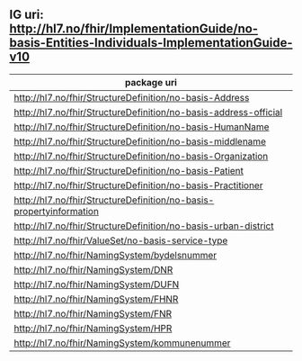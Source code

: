 ## IG uri: http://hl7.no/fhir/ImplementationGuide/no-basis-Entities-Individuals-ImplementationGuide-v10 
   
| package uri |
|-|  
| http://hl7.no/fhir/StructureDefinition/no-basis-Address |
| http://hl7.no/fhir/StructureDefinition/no-basis-address-official |
| http://hl7.no/fhir/StructureDefinition/no-basis-HumanName |
| http://hl7.no/fhir/StructureDefinition/no-basis-middlename |
| http://hl7.no/fhir/StructureDefinition/no-basis-Organization |
| http://hl7.no/fhir/StructureDefinition/no-basis-Patient |
| http://hl7.no/fhir/StructureDefinition/no-basis-Practitioner |
| http://hl7.no/fhir/StructureDefinition/no-basis-propertyinformation |
| http://hl7.no/fhir/StructureDefinition/no-basis-urban-district |
| http://hl7.no/fhir/ValueSet/no-basis-service-type |
| http://hl7.no/fhir/NamingSystem/bydelsnummer |
| http://hl7.no/fhir/NamingSystem/DNR |
| http://hl7.no/fhir/NamingSystem/DUFN |
| http://hl7.no/fhir/NamingSystem/FHNR |
| http://hl7.no/fhir/NamingSystem/FNR |
| http://hl7.no/fhir/NamingSystem/HPR |
| http://hl7.no/fhir/NamingSystem/kommunenummer |
